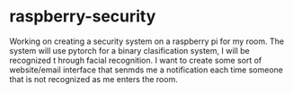 # raspberry-security

Working on creating a security system on a raspberry pi for my room. The system will use pytorch for a binary clasification system, I will be recognized t hrough facial recognition. I want to create some sort of website/email interface that senmds me a notification each time someone that is not recognized as me enters the room. 
